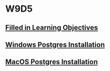W9D5
====

[Filled in Learning Objectives](./W9_filled_in_LOs.md)
------------------------------------------------------

[Windows Postgres Installation](./Windows-Postgres-Installation.md)
-------------------------------------------------------------------

[MacOS Postgres Installation](./MacOS-Postgres-Installation.md)
---------------------------------------------------------------
